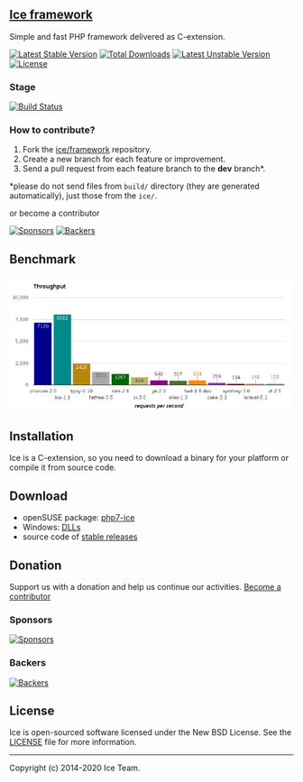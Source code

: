 ## [Ice framework](http://www.iceframework.org)
Simple and fast PHP framework delivered as C-extension.

[![Latest Stable Version](https://poser.pugx.org/iceframework/framework/v/stable.svg)](https://packagist.org/packages/iceframework/framework) [![Total Downloads](https://poser.pugx.org/iceframework/framework/downloads.svg)](https://packagist.org/packages/iceframework/framework) [![Latest Unstable Version](https://poser.pugx.org/iceframework/framework/v/unstable.svg)](https://packagist.org/packages/iceframework/framework) [![License](https://poser.pugx.org/iceframework/framework/license.svg)](https://packagist.org/packages/iceframework/framework)

### Stage
[![Build Status](https://travis-ci.org/ice/framework.svg?branch=dev)](https://travis-ci.org/ice/framework)

### How to contribute?
1. Fork the [ice/framework](https://github.com/ice/framework) repository.
2. Create a new branch for each feature or improvement.
3. Send a pull request from each feature branch to the **dev** branch*.

*please do not send files from `build/` directory (they are generated automatically), just those from the `ice/`.

or become a contributor

[![Sponsors](https://opencollective.com/ice/tiers/sponsor/badge.svg?label=sponsor&color=brightgreen)](#sponsors)
[![Backers](https://opencollective.com/ice/tiers/backer/badge.svg?label=backer&color=brightgreen)](#backers)

## Benchmark
[![RPS](https://raw.githubusercontent.com/ice/website/master/public/img/doc/benchmark.jpg)](http://www.iceframework.org/doc/introduction/benchmark)

## Installation
Ice is a C-extension, so you need to download a binary for your platform or compile it from source code.

## Download
* openSUSE package: [php7-ice](http://software.opensuse.org/package/php7-ice)
* Windows: [DLLs](http://www.iceframework.org/info/download)
* source code of [stable releases](https://github.com/ice/framework/releases)

## Donation
Support us with a donation and help us continue our activities. [Become a contributor](https://opencollective.com/ice)

### Sponsors
[![Sponsors](https://opencollective.com/ice/tiers/sponsor.svg?avatarHeight=48&width=800)](https://opencollective.com/ice)

### Backers
[![Backers](https://opencollective.com/ice/tiers/backer.svg?avatarHeight=36&width=800)](https://opencollective.com/ice)

## License
Ice is open-sourced software licensed under the New BSD License. See the [LICENSE](http://www.iceframework.org/license) file for more information.

***
Copyright (c) 2014-2020 Ice Team.

